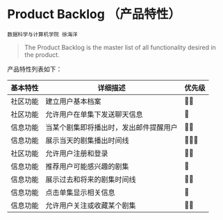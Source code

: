 # Product Backlog （产品特性）

`数据科学与计算机学院 徐海洋`



> The Product Backlog is the master list of all functionality desired in the product.



产品特性列表如下：

| 基本特性 | 详细描述                               | 优先级 |
| -------- | -------------------------------------- | ------ |
| 社区功能 | 建立用户基本档案                       | 🌟🌟     |
| 社区功能 | 允许用户在单集下发送聊天信息           | 🌟      |
| 信息功能 | 当某个剧集即将播出时，发出邮件提醒用户 | 🌟🌟     |
| 信息功能 | 展示当天的剧集播出时间线               | 🌟🌟🌟    |
| 社区功能 | 允许用户注册和登录                     | 🌟🌟     |
| 信息功能 | 推荐用户可能感兴趣的剧集               | 🌟      |
| 信息功能 | 展示过去和将来的剧集时间线             | 🌟🌟     |
| 信息功能 | 点击单集显示相关信息                   | 🌟      |
| 信息功能 | 允许用户关注或收藏某个剧集             | 🌟🌟     |

